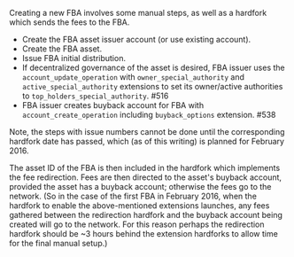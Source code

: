 
Creating a new FBA involves some manual steps, as well as a hardfork which sends the fees to the FBA.

- Create the FBA asset issuer account (or use existing account).
- Create the FBA asset.
- Issue FBA initial distribution.
- If decentralized governance of the asset is desired, FBA issuer uses the `account_update_operation` with  `owner_special_authority` and `active_special_authority` extensions to set its owner/active authorities to `top_holders_special_authority`. #516
- FBA issuer creates buyback account for FBA with `account_create_operation` including `buyback_options` extension. #538

Note, the steps with issue numbers cannot be done until the corresponding hardfork date has passed, which (as of this writing) is planned for February 2016.

The asset ID of the FBA is then included in the hardfork which implements the fee redirection.  Fees are then directed to the asset's buyback account, provided the asset has a buyback account; otherwise the fees go to the network.  (So in the case of the first FBA in February 2016, when the hardfork to enable the above-mentioned extensions launches, any fees gathered between the redirection hardfork and the buyback account being created will go to the network.  For this reason perhaps the redirection hardfork should be ~3 hours behind the extension hardforks to allow time for the final manual setup.)
